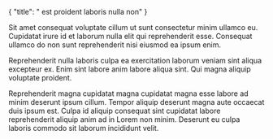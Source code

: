 {
  "title": " est proident laboris nulla non"
}

Sit amet consequat voluptate cillum ut sunt consectetur minim ullamco eu. Cupidatat irure id et laborum nulla elit qui reprehenderit esse. Consequat ullamco do non sunt reprehenderit nisi eiusmod ea ipsum enim.

Reprehenderit nulla laboris culpa ea exercitation laborum veniam sint aliqua excepteur ex. Enim sint labore anim labore aliqua sint. Qui magna aliquip voluptate proident.

Reprehenderit magna cupidatat magna cupidatat magna esse labore ad minim deserunt ipsum cillum. Tempor aliquip deserunt magna aute occaecat duis ipsum est. Culpa id aliquip consequat sint cupidatat labore reprehenderit aliquip anim ad in Lorem non minim. Deserunt eu culpa laboris commodo sit laborum incididunt velit.